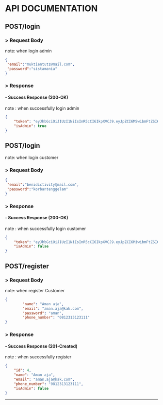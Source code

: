 # API DOCUMENTATION

## POST/login

### > Request Body

note: when login admin

```JSON
{
 "email":"muktientutz@mail.com",
 "password":"sistamania"
}
```

### > Response

#### - Success Response (200-OK)

note : when successfully login admin

```JSON
{
    "token": "eyJhbGciOiJIUzI1NiIsInR5cCI6IkpXVCJ9.eyJpZCI6MSwibmFtZSI6Ik11a3RpIE1ldHJvbm9tIiwiZW1haWwiOiJtdWt0aWVudHV0ekBtYWlsLmNvbSIsInBob25lX251bWJlciI6IjA4MTkwODA5MTgwOCIsImlhdCI6MTYyMjM2NDcwNH0.zxkxQNG3jwFH1XacT6iig3qp-q5WQJgd23N-6B0VAQw",
    "isAdmin": true
}
```

## POST/login

note: when login customer

### > Request Body

```JSON
{
 "email":"benidictivity@mail.com",
 "password":"korbantenggelam"
}
```

### > Response

#### - Success Response (200-OK)

note : when successfully login customer

```JSON
{
    "token": "eyJhbGciOiJIUzI1NiIsInR5cCI6IkpXVCJ9.eyJpZCI6MiwibmFtZSI6IkJlbmlkaWN0aXZpdHkiLCJlbWFpbCI6ImJlbmlkaWN0aXZpdHlAbWFpbC5jb20iLCJwaG9uZV9udW1iZXIiOiIwODE5MDgwOTE4MDgiLCJpYXQiOjE2MjIzNjQ4MDh9.lxZLlS2mm8B9Yi-bGGg5ikP-CZz-pYhzC6rBN8e_B6w",
    "isAdmin": false
}
```

## POST/register

### > Request Body

note: when register Customer

```JSON
{
        "name": "Aman aja",
        "email": "aman.aja@kak.com",
        "password": "aman",
        "phone_number": "0812313123111"
}
```

### > Response

#### - Success Response (201-Created)

note : when successfully register

```JSON
{
    "id": 4,
    "name": "Aman aja",
    "email": "aman.aja@kak.com",
    "phone_number": "0812313123111",
    "isAdmin": false
}
```

---
